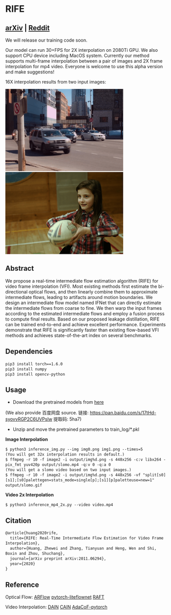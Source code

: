 # RIFE
## [arXiv](https://arxiv.org/pdf/2011.06294.pdf) | [Reddit](https://www.reddit.com/r/computervision/comments/jtjza1/rife_open_source_realtime_720p_flowbased_video/)
We will release our training code soon. 

Our model can run 30+FPS for 2X interpolation on 2080Ti GPU. We also support CPU device including MacOS system. Currently our method supports multi-frame interpolation between a pair of images and 2X frame interpolation for mp4 video. Everyone is welcome to use this alpha version and make suggestions!

16X interpolation results from two input images: 

![Demo](./demo/I0_slomo_clipped.gif)
![Demo](./demo/I2_slomo_clipped.gif)

## Abstract
We propose a real-time intermediate flow estimation algorithm (RIFE) for video frame interpolation (VFI). Most existing methods first estimate the bi-directional optical flows, and then linearly combine them to approximate intermediate flows, leading to artifacts around motion boundaries. We design an intermediate flow model named IFNet that can directly estimate the intermediate flows from coarse to fine. We then warp the input frames according to the estimated intermediate flows and employ a fusion process to compute final results. Based on our proposed leakage distillation, RIFE can be trained end-to-end and achieve excellent performance. Experiments demonstrate that RIFE is significantly faster than existing flow-based VFI methods and achieves state-of-the-art index on several benchmarks.

## Dependencies
```
pip3 install torch==1.6.0
pip3 install numpy
pip3 install opencv-python
```

## Usage
* Download the pretrained models from [here](https://drive.google.com/file/d/1c1R7iF-ypN6USo-D2YH_ORtaH3tukSlo/view?usp=sharing)

(We also provide 百度网盘 source. 链接: https://pan.baidu.com/s/17tHd-syovvRGP2C6UVPsIw 提取码: 5ha7)
* Unzip and move the pretrained parameters to train_log/\*.pkl

**Image Interpolation**

```
$ python3 inference_img.py --img img0.png img1.png --times=5
(You will get 32x interpolation results in default.)
$ ffmpeg -r 10 -f image2 -i output/img%d.png -s 448x256 -c:v libx264 -pix_fmt yuv420p output/slomo.mp4 -q:v 0 -q:a 0
(You will get a slomo video based on two input images.)
$ ffmpeg -r 10 -f image2 -i output/img%d.png -s 448x256 -vf "split[s0][s1];[s0]palettegen=stats_mode=single[p];[s1][p]paletteuse=new=1" output/slomo.gif
```

**Video 2x Interpolation**

```
$ python3 inference_mp4_2x.py --video video.mp4
```

## Citation

```
@article{huang2020rife,
  title={RIFE: Real-Time Intermediate Flow Estimation for Video Frame Interpolation},
  author={Huang, Zhewei and Zhang, Tianyuan and Heng, Wen and Shi, Boxin and Zhou, Shuchang},
  journal={arXiv preprint arXiv:2011.06294},
  year={2020}
}
```

## Reference
Optical Flow:
[ARFlow](https://github.com/lliuz/ARFlow)  [pytorch-liteflownet](https://github.com/sniklaus/pytorch-liteflownet)  [RAFT](https://github.com/princeton-vl/RAFT)

Video Interpolation:
[DAIN](https://github.com/baowenbo/DAIN)  [CAIN](https://github.com/myungsub/CAIN)   [AdaCoF-pytorch](https://github.com/HyeongminLEE/AdaCoF-pytorch)
